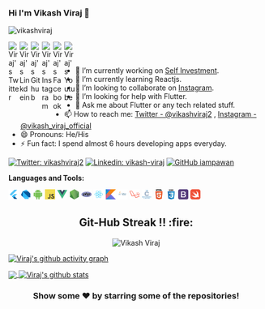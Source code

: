 ### Hi I'm Vikash Viraj 👋

<p align="left"> <img src="https://komarev.com/ghpvc/?username=vikashviraj&label=Views&color=blue&style=plastic" alt="vikashviraj" /> </p>

<a href="https://twitter.com/vikashviraj2">
  <img align="left" alt="Viraj's Twitter" width="22px" src="https://cdn.jsdelivr.net/npm/simple-icons@v3/icons/twitter.svg" />
</a>
<a href="https://linkedin.com/in/vikash-viraj">
  <img align="left" alt="Viraj's Linkdein" width="22px" src="https://cdn.jsdelivr.net/npm/simple-icons@v3/icons/linkedin.svg" />
</a>
<a href="https://github.com/vikashviraj">
  <img align="left" alt="Viraj's Github" width="22px" src="https://cdn.jsdelivr.net/npm/simple-icons@v3/icons/github.svg" />
</a>
<a href="https://instagram.com/vikash_viraj_official/">
  <img align="left" alt="Viraj's Instagram" width="22px" src="https://cdn.jsdelivr.net/npm/simple-icons@v3/icons/instagram.svg" />
</a>
<a href="https://www.facebook.com/vikashviraj2/">
  <img align="left" alt="Viraj's Facebook" width="22px" src="https://cdn.jsdelivr.net/npm/simple-icons@v3/icons/facebook.svg" />
</a>
<a href="https://www.youtube.com/channel/UCjJHOSHzLQx0E3rNdYS74gw">
  <img align="left" alt="Viraj's Youtube" width="22px" src="https://cdn.jsdelivr.net/npm/simple-icons@v3/icons/youtube.svg" />
</a>

<br/>
<br/>



- 🔭 I’m currently working on [Self Investment](https://amarpali.co.in).
- 🌱 I’m currently learning Reactjs.
- 👯 I’m looking to collaborate on [Instagram](https://instagram.com/vikash_viraj_official).
- 🤔 I’m looking for help with Flutter.
- 💬 Ask me about Flutter or any tech related stuff.
- 📫 How to reach me: [Twitter - @vikashviraj2](https://twitter.com/vikashviraj2) , [Instagram - @vikash_viraj_official](https://instagram.com/vikash_viraj_official)
- 😄 Pronouns: He/His
- ⚡ Fun fact: I spend almost 6 hours developing apps everyday.

[![Twitter: vikashviraj2](https://img.shields.io/twitter/follow/vikashviraj2?style=social)](https://twitter.com/vikashviraj2)
[![Linkedin: vikash-viraj](https://img.shields.io/badge/-vikashviraj-blue?style=flat-square&logo=Linkedin&logoColor=white&link=https://www.linkedin.com/in/vikash-viraj/)](https://www.linkedin.com/in/vikash-viraj/)
[![GitHub iampawan](https://img.shields.io/github/followers/vikashviraj?label=follow&style=social)](https://github.com/vikashviraj)


**Languages and Tools:**  

<code><img height="20" src="https://raw.githubusercontent.com/github/explore/80688e429a7d4ef2fca1e82350fe8e3517d3494d/topics/flutter/flutter.png"></code>
<code><img height="20" src="https://raw.githubusercontent.com/github/explore/80688e429a7d4ef2fca1e82350fe8e3517d3494d/topics/dart/dart.png"></code>
<code><img height="20" src="https://raw.githubusercontent.com/github/explore/80688e429a7d4ef2fca1e82350fe8e3517d3494d/topics/android/android.png"></code>
<code><img height="20" src="https://raw.githubusercontent.com/github/explore/80688e429a7d4ef2fca1e82350fe8e3517d3494d/topics/javascript/javascript.png"></code>
<code><img height="20" src="https://raw.githubusercontent.com/github/explore/80688e429a7d4ef2fca1e82350fe8e3517d3494d/topics/vue/vue.png"></code>
<code><img height="20" src="https://raw.githubusercontent.com/github/explore/80688e429a7d4ef2fca1e82350fe8e3517d3494d/topics/nodejs/nodejs.png"></code>
<code><img height="20" src="https://raw.githubusercontent.com/github/explore/80688e429a7d4ef2fca1e82350fe8e3517d3494d/topics/php/php.png"></code>
<code><img height="20" src="https://raw.githubusercontent.com/github/explore/80688e429a7d4ef2fca1e82350fe8e3517d3494d/topics/react/react.png"></code>
<code><img height="20" src="https://raw.githubusercontent.com/github/explore/80688e429a7d4ef2fca1e82350fe8e3517d3494d/topics/kotlin/kotlin.png"></code>
<code><img height="20" src="https://raw.githubusercontent.com/github/explore/80688e429a7d4ef2fca1e82350fe8e3517d3494d/topics/java/java.png"></code>
<code><img height="20" src="https://raw.githubusercontent.com/github/explore/80688e429a7d4ef2fca1e82350fe8e3517d3494d/topics/laravel/laravel.png"></code>
<code><img height="20" src="https://raw.githubusercontent.com/github/explore/80688e429a7d4ef2fca1e82350fe8e3517d3494d/topics/c/c.png"></code>
<code><img height="20" src="https://raw.githubusercontent.com/github/explore/80688e429a7d4ef2fca1e82350fe8e3517d3494d/topics/html/html.png"></code>
<code><img height="20" src="https://raw.githubusercontent.com/github/explore/80688e429a7d4ef2fca1e82350fe8e3517d3494d/topics/css/css.png"></code>
<code><img height="20" src="https://raw.githubusercontent.com/github/explore/80688e429a7d4ef2fca1e82350fe8e3517d3494d/topics/bootstrap/bootstrap.png"></code>
<code><img height="20" src="https://raw.githubusercontent.com/github/explore/80688e429a7d4ef2fca1e82350fe8e3517d3494d/topics/swift/swift.png"></code>  

<h2 align="center">Git-Hub Streak !! :fire:</h2> 
<p  align="center">
<img align="Center" src="https://github-readme-streak-stats.herokuapp.com/?user=vikashviraj&)" alt="Vikash Viraj" />
</p>


[![Viraj's github activity graph](https://activity-graph.herokuapp.com/graph?username=vikashviraj&bg_color=000000&color=FFFFFF&line=FFFFFF&point=00FF00)](https://github.com/vikashviraj/github-readme-activity-graph)

<a href="https://github.com/vikashviraj">
  <img align="center" src="https://github-readme-stats.vercel.app/api/top-langs/?username=vikashviraj&theme=dark&hide_langs_below=1" />
</a>
<a href="https://github.com/vikashviraj">
 <img align="center" src="https://github-readme-stats.vercel.app/api?username=vikashviraj&show_icons=true&theme=dark&line_height=27" alt="Viraj's github stats"/>
</a>

<div align="center">

### Show some ❤️ by starring some of the repositories!

</div>
